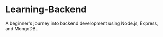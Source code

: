 # Learning-Backend
A beginner's journey into backend development using Node.js, Express, and MongoDB..
